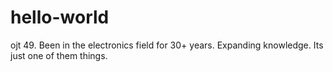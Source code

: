 # hello-world
ojt
49.  Been in the electronics field for 30+ years.  Expanding knowledge.  Its just one of them things.
